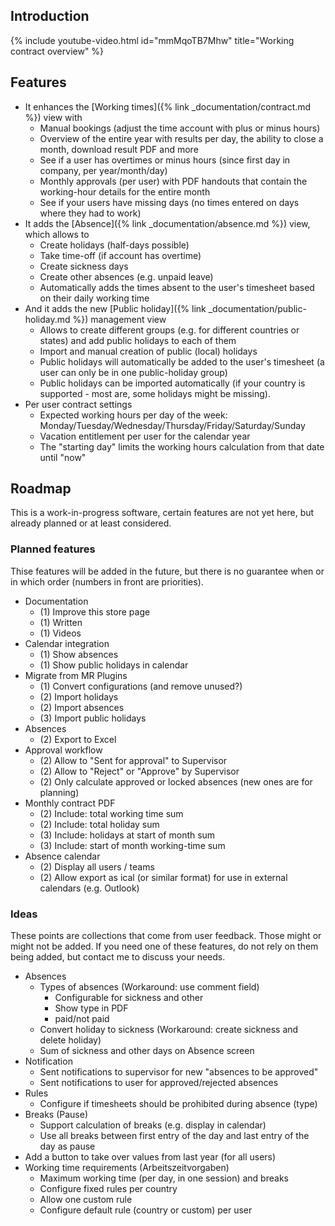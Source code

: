 
## Introduction

{% include youtube-video.html id="mmMqoTB7Mhw" title="Working contract overview" %}

## Features

- It enhances the [Working times]({% link _documentation/contract.md %}) view with 
  - Manual bookings (adjust the time account with plus or minus hours)
  - Overview of the entire year with results per day, the ability to close a month, download result PDF and more
  - See if a user has overtimes or minus hours (since first day in company, per year/month/day)
  - Monthly approvals (per user) with PDF handouts that contain the working-hour details for the entire month
  - See if your users have missing days (no times entered on days where they had to work)
- It adds the [Absence]({% link _documentation/absence.md %}) view, which allows to
  - Create holidays (half-days possible)
  - Take time-off (if account has overtime)
  - Create sickness days
  - Create other absences (e.g. unpaid leave)
  - Automatically adds the times absent to the user's timesheet based on their daily working time
- And it adds the new [Public holiday]({% link _documentation/public-holiday.md %}) management view
  - Allows to create different groups (e.g. for different countries or states) and add public holidays to each of them 
  - Import and manual creation of public (local) holidays
  - Public holidays will automatically be added to the user's timesheet (a user can only be in one public-holiday group)
  - Public holidays can be imported automatically (if your country is supported - most are, some holidays might be missing).
- Per user contract settings
  - Expected working hours per day of the week: Monday/Tuesday/Wednesday/Thursday/Friday/Saturday/Sunday
  - Vacation entitlement per user for the calendar year
  - The "starting day" limits the working hours calculation from that date until "now"  

## Roadmap

This is a work-in-progress software, certain features are not yet here, but already planned or at least considered.

### Planned features

Thise features will be added in the future, but there is no guarantee when or in which order (numbers in front are priorities).

- Documentation
    - (1) Improve this store page 
    - (1) Written
    - (1) Videos
- Calendar integration
    - (1) Show absences
    - (1) Show public holidays in calendar
- Migrate from MR Plugins
    - (1) Convert configurations (and remove unused?)
    - (2) Import holidays
    - (2) Import absences
    - (3) Import public holidays
- Absences
  - (2) Export to Excel
- Approval workflow
    - (2) Allow to "Sent for approval" to Supervisor
    - (2) Allow to "Reject" or "Approve" by Supervisor
    - (2) Only calculate approved or locked absences (new ones are for planning)
- Monthly contract PDF
    - (2) Include: total working time sum
    - (2) Include: total holiday sum
    - (3) Include: holidays at start of month sum
    - (3) Include: start of month working-time sum
- Absence calendar
    - (2) Display all users / teams
    - (2) Allow export as ical (or similar format) for use in external calendars (e.g. Outlook)

### Ideas 

These points are collections that come from user feedback. Those might or might not be added. 
If you need one of these features, do not rely on them being added, but contact me to discuss your needs.

- Absences
    - Types of absences (Workaround: use comment field)
        - Configurable for sickness and other
        - Show type in PDF
        - paid/not paid
    - Convert holiday to sickness (Workaround: create sickness and delete holiday)
    - Sum of sickness and other days on Absence screen
- Notification
  - Sent notifications to supervisor for new "absences to be approved"
  - Sent notifications to user for approved/rejected absences
- Rules
    - Configure if timesheets should be prohibited during absence (type)
- Breaks (Pause)
    - Support calculation of breaks (e.g. display in calendar)
    - Use all breaks between first entry of the day and last entry of the day as pause
- Add a button to take over values from last year (for all users)
- Working time requirements (Arbeitszeitvorgaben)
    - Maximum working time (per day, in one session) and breaks
    - Configure fixed rules per country
    - Allow one custom rule
    - Configure default rule (country or custom) per user
